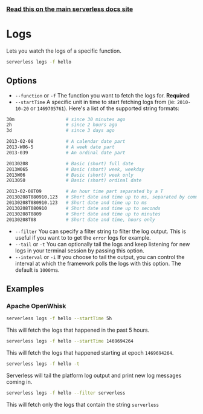 <!--
title: Serverless Framework Commands - Apache OpenWhisk - Logs
menuText: Logs
menuOrder: 9
description: View logs of your Apache OpenWhisk Function within your terminal using the Serverless Framework
layout: Doc
-->

<!-- DOCS-SITE-LINK:START automatically generated  -->
### [Read this on the main serverless docs site](https://www.serverless.com/framework/docs/providers/aws/cli-reference/logs)
<!-- DOCS-SITE-LINK:END -->

# Logs

Lets you watch the logs of a specific function.

```bash
serverless logs -f hello
```

## Options

- `--function` or `-f` The function you want to fetch the logs for. **Required**
- `--startTime` A specific unit in time to start fetching logs from (ie: `2010-10-20` or `1469705761`). Here's a list of the supported string formats:

```bash
30m                   # since 30 minutes ago
2h                    # since 2 hours ago
3d                    # since 3 days ago

2013-02-08            # A calendar date part
2013-W06-5            # A week date part
2013-039              # An ordinal date part

20130208              # Basic (short) full date
2013W065              # Basic (short) week, weekday
2013W06               # Basic (short) week only
2013050               # Basic (short) ordinal date

2013-02-08T09         # An hour time part separated by a T
20130208T080910,123   # Short date and time up to ms, separated by comma
20130208T080910.123   # Short date and time up to ms
20130208T080910       # Short date and time up to seconds
20130208T0809         # Short date and time up to minutes
20130208T08           # Short date and time, hours only
```

- `--filter` You can specify a filter string to filter the log output. This is useful if you want to to get the `error` logs for example.
- `--tail` or `-t` You can optionally tail the logs and keep listening for new logs in your terminal session by passing this option.
- `--interval` or `-i` If you choose to tail the output, you can control the interval at which the framework polls the logs with this option. The default is `1000`ms.

## Examples

### Apache OpenWhisk

```bash
serverless logs -f hello --startTime 5h
```
This will fetch the logs that happened in the past 5 hours.

```bash
serverless logs -f hello --startTime 1469694264
```
This will fetch the logs that happened starting at epoch `1469694264`.

```bash
serverless logs -f hello -t
```

Serverless will tail the platform log output and print new log messages coming in.

```bash
serverless logs -f hello --filter serverless
```
This will fetch only the logs that contain the string `serverless`
